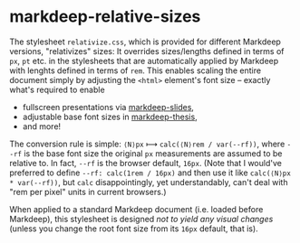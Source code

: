 # markdeep-relative-sizes

The stylesheet `relativize.css`, which is provided for different Markdeep versions, "relativizes" sizes: It overrides sizes/lengths defined in terms of `px`, `pt` etc. in the stylesheets that are automatically applied by Markdeep with lenghts defined in terms of `rem`. This enables scaling the entire document simply by adjusting the `<html>` element's font size – exactly what's required to enable

* fullscreen presentations via [markdeep-slides](https://github.com/doersino/markdeep-slides),
* adjustable base font sizes in [markdeep-thesis](https://github.com/doersino/markdeep-thesis),
* and more!

The conversion rule is simple: `⟨N⟩px` ⟼ `calc(⟨N⟩rem / var(--rf))`, where `--rf` is the base font size the original `px` measurements are assumed to be relative to. In fact, `--rf` is the browser default, `16px`. (Note that I would've preferred to define `--rf: calc(1rem / 16px)` and then use it like `calc(⟨N⟩px * var(--rf))`, but `calc` disappointingly, yet understandably, can't deal with "rem per pixel" units in current browsers.)

When applied to a standard Markdeep document (i.e. loaded before Markdeep), this stylesheet is designed *not to yield any visual changes* (unless you change the root font size from its `16px` default, that is).
